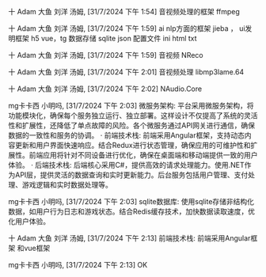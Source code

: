 十 Adam 大鱼 刘洋 汤姆, [31/7/2024 下午 1:54]
音视频处理的框架 ffmpeg

十 Adam 大鱼 刘洋 汤姆, [31/7/2024 下午 1:59]
ai nlp方面的框架 jieba  ，
ui发明框架  h5 vue，tg 
数据存储 sqlite json  配置文件 ini html txt

十 Adam 大鱼 刘洋 汤姆, [31/7/2024 下午 1:59]
音视频 NReco

十 Adam 大鱼 刘洋 汤姆, [31/7/2024 下午 2:01]
音视频处理  libmp3lame.64

十 Adam 大鱼 刘洋 汤姆, [31/7/2024 下午 2:02]
NAudio.Core

mg卡卡西 小明吗, [31/7/2024 下午 2:03]
微服务架构: 平台采用微服务架构，将功能模块化，确保每个服务独立运行、独立部署。这样设计不仅提高了系统的灵活性和扩展性，还降低了单点故障的风险。各个微服务通过API网关进行通信，确保数据的一致性和服务的协调。
·  前端技术栈: 前端采用Angular框架，支持动态内容更新和用户界面快速响应。结合Redux进行状态管理，确保应用的可维护性和扩展性。前端应用将针对不同设备进行优化，确保在桌面端和移动端提供一致的用户体验。
·    后端技术栈: 后端核心采用C#，提供高效的请求处理能力。使用.NET作为API层，提供灵活的数据查询和实时更新能力。后台服务包括用户管理、支付处理、游戏逻辑和实时数据处理等。

mg卡卡西 小明吗, [31/7/2024 下午 2:03]
sqlite数据库: 使用sqlite存储非结构化数据，如用户行为日志和游戏状态。结合Redis缓存技术，加快数据读取速度，优化用户体验。

十 Adam 大鱼 刘洋 汤姆, [31/7/2024 下午 2:13]
前端技术栈: 前端采用Angular框架  和vue框架

mg卡卡西 小明吗, [31/7/2024 下午 2:13]
OK